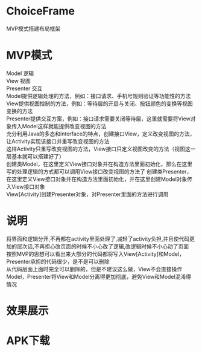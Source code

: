 # ChoiceFrame
MVP模式搭建布局框架

# MVP模式
Model 逻辑  
View 视图  
Presenter 交互  
Model提供逻辑处理的方法，例如：接口请求、手机号规则验证等功能性的方法  
View提供视图控制的方法，例如：等待层的开启与关闭、按钮颜色的变换等视图变换的方法  
Presenter提供交互方案，例如：接口请求需要关闭等待层，这里就需要将View对象传入Model这样就能提供改变视图的方法  
充分利用Java的多态和interface的特点，创建接口View，定义改变视图的方法，让Activity实现该接口并重写改变视图的方法  
这样Activity只重写改变视图的方法，View接口只定义视图改变的方法（视图这一层基本就可以搭建好了）  
创建类Model，在这里定义View接口对象并在构造方法里面初始化，那么在这里写的处理逻辑的方式都可以调用View接口改变视图的方法了
创建类Presenter，在这里定义View接口对象并在构造方法里面初始化，并在这里创建Model对象传入View接口对象  
View[Activity]创建Presenter对象，对Presenter里面的方法进行调用  

# 说明
将界面和逻辑分开,不再都在activity里面处理了,减轻了activity负担,并且使代码更加的层次话,不再担心改页面的时候不小心改了逻辑,改逻辑时候不小心动了页面  
按照MVP的思想可以看出来大部分的代码都将写入View[Activity]和Model，Presenter承担的代码很少，是不是可以删除  
从代码层面上面时完全可以删除的，但是不建议这么做，View不会直接操作Model，Presenter将View和Model分离得更加彻底，避免View和Model混淆得情况  

# 效果展示

# APK下载

